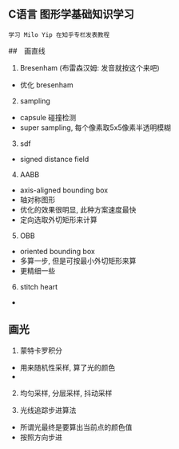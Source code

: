 
## C语言 图形学基础知识学习
    学习 Milo Yip 在知乎专栏发表教程

##　画直线
1. Bresenham (布雷森汉姆: 发音就按这个来吧)
- 优化 bresenham

2. sampling 
- capsule 碰撞检测
- super sampling, 每个像素取5x5像素半透明模糊

3. sdf
- signed distance field

4. AABB
- axis-aligned bounding box
- 轴对称图形
- 优化的效果很明显, 此种方案速度最快
- 定向选取外切矩形来计算

5. OBB
- oriented bounding box
- 多算一步, 但是可按最小外切矩形来算
- 更精细一些

6. stitch heart
-   

## 画光
1. 蒙特卡罗积分
- 用来随机性采样, 算了光的颜色
- 

2. 均匀采样, 分层采样, 抖动采样

3. 光线追踪步进算法
- 所谓光最终是要算出当前点的颜色值  
- 按照方向步进
